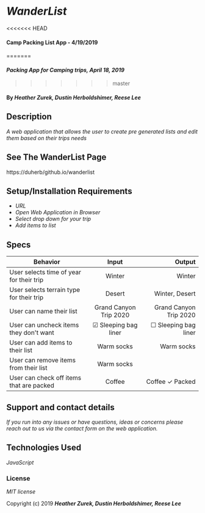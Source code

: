 # _WanderList_

<<<<<<< HEAD
#### Camp Packing List App - 4/19/2019
=======
#### _Packing App for Camping trips, April 18, 2019_
>>>>>>> master

#### By _**Heather Zurek, Dustin Herboldshimer, Reese Lee**_

## Description

_A web application that allows the user to create pre generated lists and edit them based on their trips needs_

## See The WanderList Page

https://duherb/github.io/wanderlist

## Setup/Installation Requirements

* _URL_
* _Open Web Application in Browser_
* _Select drop down for your trip_
* _Add items to list_


## Specs

| Behavior | Input | Output |
| ------------- |:-------------:| -----:|
| User selects time of year for their trip | Winter | Winter |
| User selects terrain type for their trip | Desert | Winter, Desert |
| User can name their list | Grand Canyon Trip 2020 | Grand Canyon Trip 2020 |
| User can uncheck items they don't want | ☑ Sleeping bag liner | ☐ Sleeping bag liner |
| User can add items to their list | Warm socks | Warm socks |
| User can remove items from their list | Warm socks | |
| User can check off items that are packed | Coffee | Coffee ✓ Packed |

## Support and contact details

_If you run into any issues or have questions, ideas or concerns please reach out to us via the contact form on the web application._

## Technologies Used

_JavaScript_

### License

*MIT license*

Copyright (c) 2019 **_Heather Zurek, Dustin Herboldshimer, Reese Lee_**
